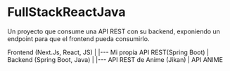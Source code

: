 # FullStackReactJava
Un proyecto que consume una API REST con su backend, exponiendo un endpoint para que el frontend pueda consumirlo.

Frontend (Next.Js, React, JS)
    |
    |--- Mi propia API REST(Spring Boot)
    |
Backend (Spring Boot, Java)
    |
    |--- API REST de Anime (Jikan)
    |
API ANIME


